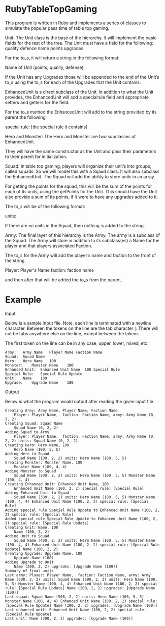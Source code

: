 # RubyTableTopGaming
This program is written in Ruby and implements a series of classes to simulate the popular pass time of table top gaming.


Unit: The Unit class is the base of the hierarchy. It will implement the basic fields for the rest of the tree. The Unit must have a field for the following:
        quality
        defence
        name
        points
        upgrades

For the to_s, it will return a string in the following format:

Name of Unit (points, quality, defense) 

If the Unit has any Upgrades those will be appended to the end of the Unit’s to_s using the to_s for each of the Upgrades that the Unit contains.


EnhancedUnit is a direct subclass of the Unit. In addition to what the Unit provides, the EnhancedUnit will add a specialrule field and appropriate setters and getters for the field.

For the to_s method the EnhancedUnit will add to the string provided by its parent the following

special rule: [the special rule it contains]

Hero and Monster: The Hero and Monster are two subclasses of EnhancedUnit.

They will have the same constructor as the Unit and pass their parameters to their parent for initialization.

Squad: In table top gaming, players will organize their unit’s into groups, called squads. So we will model this with a Sqaud class. It will also subclass the EnhancedUnit. The Squad will add the ability to store units in an array.

For getting the points for the squad, this will be the sum of the points for each of its units, using the getPoints for the Unit. This should have the Unit also provide a sum of its points, if it were to have any upgrades added to it.

The to_s will be of the following format:

units: <followed by the to_s for each unit>

If there are no units in the Squad, then nothing is added to the string.

Army: The final layer of this hierarchy is the Army. The army is a subclass of the Squad. The Army will store in addition to its subclass(es) a Name for the player and that players associated Faction.

The to_s for the Army will add the player’s name and faction to the front of the string.

Player: Player's Name faction: faction name

and then after that will be added the to_s from the parent.


# Example
Input

Below is a sample input file. Note, each line is terminated with a newline character. Between the tokens on the line are the tab character (. There will not be tabs anywhere else on the line, except between the tokens.

The first token on the line can be in any case, upper, lower, mixed, etc.

    Army:   Army Name   Player Name Faction Name
    Squad:  Squad Name
    Hero:   Hero Name   100
    Monster:    Monster Name    100
    Enhanced Unit:  Enhanced Unit Name  100 Special Rule
    Special Rule:   Special Rule Update
    Unit:   Name    100
    Upgrade:    Upgrade Name    100

Output

Below is what the program would output after reading the given input file.
    
    Creating Army: Army Name, Player Name, Faction Name
        Player: Player Name,  faction: Faction Name, army: Army Name (0, 2, 2)
    Creating Squad: Squad Name
        Squad Name (0, 2, 2)
    Adding Squad to Army
        Player: Player Name,  faction: Faction Name, army: Army Name (0, 2, 2) units: Squad Name (0, 2, 2) 
    Creating Hero: Hero Name, 100
        Hero Name (100, 5, 5)
    Adding Hero to Squad
        Squad Name (100, 2, 2) units: Hero Name (100, 5, 5) 
    Creating Monster: Monster Name, 100
        Monster Name (100, 4, 4)
    Adding Monster to Squad
        Squad Name (200, 2, 2) units: Hero Name (100, 5, 5) Monster Name (100, 4, 4) 
    Creating Enhanced Unit: Enhanced Unit Name, 100
        Enhanced Unit Name (100, 2, 2) special rule: [Special Rule]
    Adding Enhanced Unit to Squad
        Squad Name (300, 2, 2) units: Hero Name (100, 5, 5) Monster Name (100, 4, 4) Enhanced Unit Name (100, 2, 2) special rule: [Special Rule] 
    Adding special rule Special Rule Update to Enhanced Unit Name (100, 2, 2) special rule: [Special Rule]
    Added special rule Special Rule Update to Enhanced Unit Name (100, 2, 2) special rule: [Special Rule Update]
    Creating Unit: Name, 100
        Name (100, 2, 2)
    Adding Unit to Squad
        Squad Name (400, 2, 2) units: Hero Name (100, 5, 5) Monster Name (100, 4, 4) Enhanced Unit Name (100, 2, 2) special rule: [Special Rule Update] Name (100, 2, 2) 
    Creating Upgrade: Upgrade Name, 100
        Upgrade Name (100)
    Adding Upgrade to Unit
        Name (200, 2, 2) upgrades: [Upgrade Name (100)]
    Summary of final units
    Last army: Player: Player Name,  faction: Faction Name, army: Army Name (500, 2, 2) units: Squad Name (500, 2, 2) units: Hero Name (100, 5, 5) Monster Name (100, 4, 4) Enhanced Unit Name (100, 2, 2) special rule: [Special Rule Update] Name (200, 2, 2) upgrades: [Upgrade Name (100)]  
    Last squad: Squad Name (500, 2, 2) units: Hero Name (100, 5, 5) Monster Name (100, 4, 4) Enhanced Unit Name (100, 2, 2) special rule: [Special Rule Update] Name (200, 2, 2) upgrades: [Upgrade Name (100)] 
    Last enhanced unit: Enhanced Unit Name (100, 2, 2) special rule: [Special Rule Update]
    Last unit: Name (200, 2, 2) upgrades: [Upgrade Name (100)]
